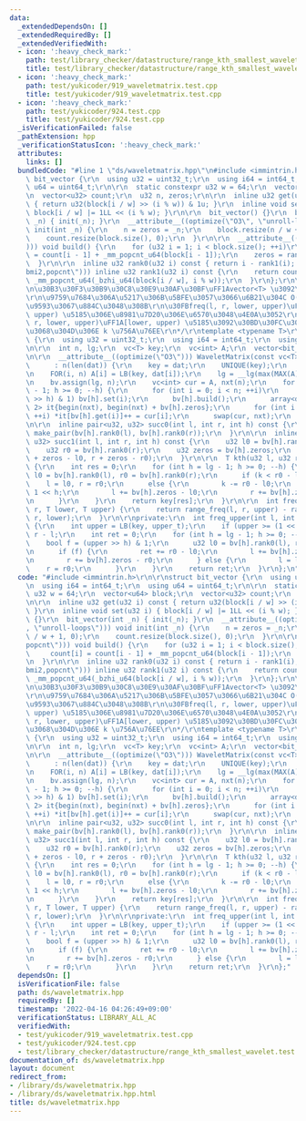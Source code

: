 ```yaml
---
data:
  _extendedDependsOn: []
  _extendedRequiredBy: []
  _extendedVerifiedWith:
  - icon: ':heavy_check_mark:'
    path: test/library_checker/datastructure/range_kth_smallest_wavelet.test.cpp
    title: test/library_checker/datastructure/range_kth_smallest_wavelet.test.cpp
  - icon: ':heavy_check_mark:'
    path: test/yukicoder/919_waveletmatrix.test.cpp
    title: test/yukicoder/919_waveletmatrix.test.cpp
  - icon: ':heavy_check_mark:'
    path: test/yukicoder/924.test.cpp
    title: test/yukicoder/924.test.cpp
  _isVerificationFailed: false
  _pathExtension: hpp
  _verificationStatusIcon: ':heavy_check_mark:'
  attributes:
    links: []
  bundledCode: "#line 1 \"ds/waveletmatrix.hpp\"\n#include <immintrin.h>\r\n\r\nstruct\
    \ bit_vector {\r\n  using u32 = uint32_t;\r\n  using i64 = int64_t;\r\n  using\
    \ u64 = uint64_t;\r\n\r\n  static constexpr u32 w = 64;\r\n  vector<u64> block;\r\
    \n  vector<u32> count;\r\n  u32 n, zeros;\r\n\r\n  inline u32 get(u32 i) const\
    \ { return u32(block[i / w] >> (i % w)) & 1u; }\r\n  inline void set(u32 i) {\
    \ block[i / w] |= 1LL << (i % w); }\r\n\r\n  bit_vector() {}\r\n  bit_vector(int\
    \ _n) { init(_n); }\r\n  __attribute__((optimize(\"O3\", \"unroll-loops\"))) void\
    \ init(int _n) {\r\n    n = zeros = _n;\r\n    block.resize(n / w + 1, 0);\r\n\
    \    count.resize(block.size(), 0);\r\n  }\r\n\r\n  __attribute__((target(\"popcnt\"\
    ))) void build() {\r\n    for (u32 i = 1; i < block.size(); ++i)\r\n      count[i]\
    \ = count[i - 1] + _mm_popcnt_u64(block[i - 1]);\r\n    zeros = rank0(n);\r\n\
    \  }\r\n\r\n  inline u32 rank0(u32 i) const { return i - rank1(i); }\r\n  __attribute__((target(\"\
    bmi2,popcnt\"))) inline u32 rank1(u32 i) const {\r\n    return count[i / w] +\
    \ _mm_popcnt_u64(_bzhi_u64(block[i / w], i % w));\r\n  }\r\n};\r\n\r\n\r\n/*\r\
    \n\u30B3\u30F3\u30B9\u30C8\u30E9\u30AF\u30BF\uFF1Avector<T> \u3092\u6E21\u3059\
    \r\n\u9759\u7684\u306A\u5217\u306B\u5BFE\u3057\u3066\u6B21\u304C O(log N) \u6642\
    \u9593\u3067\u884C\u3048\u308B\r\n\u30FBfreq(l, r, lower, upper)\uFF1A[lower,\
    \ upper) \u5185\u306E\u8981\u7D20\u306E\u6570\u3048\u4E0A\u3052\r\n\u30FBkth(l,\
    \ r, lower, upper)\uFF1A[lower, upper) \u5185\u3092\u30BD\u30FC\u30C8\u3057\u305F\
    \u3068\u304D\u306E k \u756A\u76EE\r\n*/\r\ntemplate <typename T>\r\nstruct WaveletMatrix\
    \ {\r\n  using u32 = uint32_t;\r\n  using i64 = int64_t;\r\n  using u64 = uint64_t;\r\
    \n\r\n  int n, lg;\r\n  vc<T> key;\r\n  vc<int> A;\r\n  vector<bit_vector> bv;\r\
    \n\r\n  __attribute__((optimize(\"O3\"))) WaveletMatrix(const vc<T>& dat)\r\n\
    \      : n(len(dat)) {\r\n    key = dat;\r\n    UNIQUE(key);\r\n    A.resize(n);\r\
    \n    FOR(i, n) A[i] = LB(key, dat[i]);\r\n    lg = __lg(max(MAX(A), 1)) + 1;\r\
    \n    bv.assign(lg, n);\r\n    vc<int> cur = A, nxt(n);\r\n    for (int h = lg\
    \ - 1; h >= 0; --h) {\r\n      for (int i = 0; i < n; ++i)\r\n        if ((cur[i]\
    \ >> h) & 1) bv[h].set(i);\r\n      bv[h].build();\r\n      array<decltype(begin(nxt)),\
    \ 2> it{begin(nxt), begin(nxt) + bv[h].zeros};\r\n      for (int i = 0; i < n;\
    \ ++i) *it[bv[h].get(i)]++ = cur[i];\r\n      swap(cur, nxt);\r\n    }\r\n  }\r\
    \n\r\n  inline pair<u32, u32> succ0(int l, int r, int h) const {\r\n    return\
    \ make_pair(bv[h].rank0(l), bv[h].rank0(r));\r\n  }\r\n\r\n  inline pair<u32,\
    \ u32> succ1(int l, int r, int h) const {\r\n    u32 l0 = bv[h].rank0(l);\r\n\
    \    u32 r0 = bv[h].rank0(r);\r\n    u32 zeros = bv[h].zeros;\r\n    return make_pair(l\
    \ + zeros - l0, r + zeros - r0);\r\n  }\r\n\r\n  T kth(u32 l, u32 r, u32 k) const\
    \ {\r\n    int res = 0;\r\n    for (int h = lg - 1; h >= 0; --h) {\r\n      u32\
    \ l0 = bv[h].rank0(l), r0 = bv[h].rank0(r);\r\n      if (k < r0 - l0)\r\n    \
    \    l = l0, r = r0;\r\n      else {\r\n        k -= r0 - l0;\r\n        res |=\
    \ 1 << h;\r\n        l += bv[h].zeros - l0;\r\n        r += bv[h].zeros - r0;\r\
    \n      }\r\n    }\r\n    return key[res];\r\n  }\r\n\r\n  int freq(int l, int\
    \ r, T lower, T upper) {\r\n    return range_freq(l, r, upper) - range_freq(l,\
    \ r, lower);\r\n  }\r\n\r\nprivate:\r\n  int freq_upper(int l, int r, T upper_t)\
    \ {\r\n    int upper = LB(key, upper_t);\r\n    if (upper >= (1 << lg)) return\
    \ r - l;\r\n    int ret = 0;\r\n    for (int h = lg - 1; h >= 0; --h) {\r\n  \
    \    bool f = (upper >> h) & 1;\r\n      u32 l0 = bv[h].rank0(l), r0 = bv[h].rank0(r);\r\
    \n      if (f) {\r\n        ret += r0 - l0;\r\n        l += bv[h].zeros - l0;\r\
    \n        r += bv[h].zeros - r0;\r\n      } else {\r\n        l = l0;\r\n    \
    \    r = r0;\r\n      }\r\n    }\r\n    return ret;\r\n  }\r\n};\n"
  code: "#include <immintrin.h>\r\n\r\nstruct bit_vector {\r\n  using u32 = uint32_t;\r\
    \n  using i64 = int64_t;\r\n  using u64 = uint64_t;\r\n\r\n  static constexpr\
    \ u32 w = 64;\r\n  vector<u64> block;\r\n  vector<u32> count;\r\n  u32 n, zeros;\r\
    \n\r\n  inline u32 get(u32 i) const { return u32(block[i / w] >> (i % w)) & 1u;\
    \ }\r\n  inline void set(u32 i) { block[i / w] |= 1LL << (i % w); }\r\n\r\n  bit_vector()\
    \ {}\r\n  bit_vector(int _n) { init(_n); }\r\n  __attribute__((optimize(\"O3\"\
    , \"unroll-loops\"))) void init(int _n) {\r\n    n = zeros = _n;\r\n    block.resize(n\
    \ / w + 1, 0);\r\n    count.resize(block.size(), 0);\r\n  }\r\n\r\n  __attribute__((target(\"\
    popcnt\"))) void build() {\r\n    for (u32 i = 1; i < block.size(); ++i)\r\n \
    \     count[i] = count[i - 1] + _mm_popcnt_u64(block[i - 1]);\r\n    zeros = rank0(n);\r\
    \n  }\r\n\r\n  inline u32 rank0(u32 i) const { return i - rank1(i); }\r\n  __attribute__((target(\"\
    bmi2,popcnt\"))) inline u32 rank1(u32 i) const {\r\n    return count[i / w] +\
    \ _mm_popcnt_u64(_bzhi_u64(block[i / w], i % w));\r\n  }\r\n};\r\n\r\n\r\n/*\r\
    \n\u30B3\u30F3\u30B9\u30C8\u30E9\u30AF\u30BF\uFF1Avector<T> \u3092\u6E21\u3059\
    \r\n\u9759\u7684\u306A\u5217\u306B\u5BFE\u3057\u3066\u6B21\u304C O(log N) \u6642\
    \u9593\u3067\u884C\u3048\u308B\r\n\u30FBfreq(l, r, lower, upper)\uFF1A[lower,\
    \ upper) \u5185\u306E\u8981\u7D20\u306E\u6570\u3048\u4E0A\u3052\r\n\u30FBkth(l,\
    \ r, lower, upper)\uFF1A[lower, upper) \u5185\u3092\u30BD\u30FC\u30C8\u3057\u305F\
    \u3068\u304D\u306E k \u756A\u76EE\r\n*/\r\ntemplate <typename T>\r\nstruct WaveletMatrix\
    \ {\r\n  using u32 = uint32_t;\r\n  using i64 = int64_t;\r\n  using u64 = uint64_t;\r\
    \n\r\n  int n, lg;\r\n  vc<T> key;\r\n  vc<int> A;\r\n  vector<bit_vector> bv;\r\
    \n\r\n  __attribute__((optimize(\"O3\"))) WaveletMatrix(const vc<T>& dat)\r\n\
    \      : n(len(dat)) {\r\n    key = dat;\r\n    UNIQUE(key);\r\n    A.resize(n);\r\
    \n    FOR(i, n) A[i] = LB(key, dat[i]);\r\n    lg = __lg(max(MAX(A), 1)) + 1;\r\
    \n    bv.assign(lg, n);\r\n    vc<int> cur = A, nxt(n);\r\n    for (int h = lg\
    \ - 1; h >= 0; --h) {\r\n      for (int i = 0; i < n; ++i)\r\n        if ((cur[i]\
    \ >> h) & 1) bv[h].set(i);\r\n      bv[h].build();\r\n      array<decltype(begin(nxt)),\
    \ 2> it{begin(nxt), begin(nxt) + bv[h].zeros};\r\n      for (int i = 0; i < n;\
    \ ++i) *it[bv[h].get(i)]++ = cur[i];\r\n      swap(cur, nxt);\r\n    }\r\n  }\r\
    \n\r\n  inline pair<u32, u32> succ0(int l, int r, int h) const {\r\n    return\
    \ make_pair(bv[h].rank0(l), bv[h].rank0(r));\r\n  }\r\n\r\n  inline pair<u32,\
    \ u32> succ1(int l, int r, int h) const {\r\n    u32 l0 = bv[h].rank0(l);\r\n\
    \    u32 r0 = bv[h].rank0(r);\r\n    u32 zeros = bv[h].zeros;\r\n    return make_pair(l\
    \ + zeros - l0, r + zeros - r0);\r\n  }\r\n\r\n  T kth(u32 l, u32 r, u32 k) const\
    \ {\r\n    int res = 0;\r\n    for (int h = lg - 1; h >= 0; --h) {\r\n      u32\
    \ l0 = bv[h].rank0(l), r0 = bv[h].rank0(r);\r\n      if (k < r0 - l0)\r\n    \
    \    l = l0, r = r0;\r\n      else {\r\n        k -= r0 - l0;\r\n        res |=\
    \ 1 << h;\r\n        l += bv[h].zeros - l0;\r\n        r += bv[h].zeros - r0;\r\
    \n      }\r\n    }\r\n    return key[res];\r\n  }\r\n\r\n  int freq(int l, int\
    \ r, T lower, T upper) {\r\n    return range_freq(l, r, upper) - range_freq(l,\
    \ r, lower);\r\n  }\r\n\r\nprivate:\r\n  int freq_upper(int l, int r, T upper_t)\
    \ {\r\n    int upper = LB(key, upper_t);\r\n    if (upper >= (1 << lg)) return\
    \ r - l;\r\n    int ret = 0;\r\n    for (int h = lg - 1; h >= 0; --h) {\r\n  \
    \    bool f = (upper >> h) & 1;\r\n      u32 l0 = bv[h].rank0(l), r0 = bv[h].rank0(r);\r\
    \n      if (f) {\r\n        ret += r0 - l0;\r\n        l += bv[h].zeros - l0;\r\
    \n        r += bv[h].zeros - r0;\r\n      } else {\r\n        l = l0;\r\n    \
    \    r = r0;\r\n      }\r\n    }\r\n    return ret;\r\n  }\r\n};"
  dependsOn: []
  isVerificationFile: false
  path: ds/waveletmatrix.hpp
  requiredBy: []
  timestamp: '2022-04-16 04:26:49+09:00'
  verificationStatus: LIBRARY_ALL_AC
  verifiedWith:
  - test/yukicoder/919_waveletmatrix.test.cpp
  - test/yukicoder/924.test.cpp
  - test/library_checker/datastructure/range_kth_smallest_wavelet.test.cpp
documentation_of: ds/waveletmatrix.hpp
layout: document
redirect_from:
- /library/ds/waveletmatrix.hpp
- /library/ds/waveletmatrix.hpp.html
title: ds/waveletmatrix.hpp
---
```

